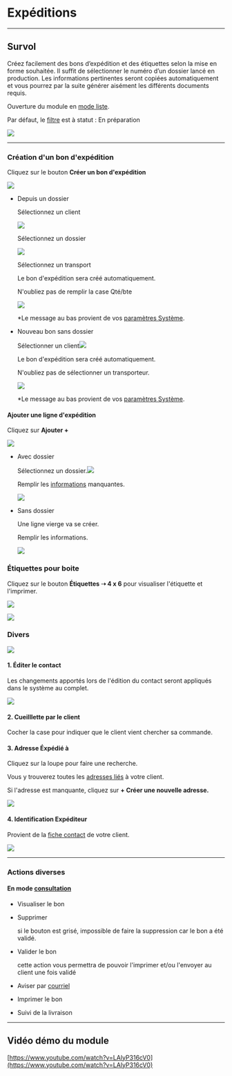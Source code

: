 # Expéditions

* * *

  

## Survol

  

Créez facilement des bons d’expédition et des étiquettes selon la mise en forme souhaitée. Il suffit de sélectionner le numéro d’un dossier lancé en production. Les informations pertinentes seront copiées automatiquement et vous pourrez par la suite générer aisément les différents documents requis.

  

Ouverture du module en [mode liste](../03-Fonctionnalités%20générales/02-navigation.md#mode-liste).

Par défaut, le [filtre](../03-Fonctionnalités%20générales/02-navigation.md#filtres-et-tris) est à statut : En préparation

![](https://t9017115504.p.clickup-attachments.com/t9017115504/d9388c89-e907-45b2-a2d4-a5fbeeb9ce36/Screenshot%202024-10-24%20at%202.56.28%E2%80%AFPM.png)

  
  

* * *

  

### Création d'un bon d'expédition

  

Cliquez sur le bouton **Créer un bon d'expédition**

![](https://t9017115504.p.clickup-attachments.com/t9017115504/1146cce2-33e4-4fb8-9e82-95d2f5a24829/Screenshot%202024-11-13%20at%204.19.56%E2%80%AFPM.png)

  

*   Depuis un dossier
    
    Sélectionnez un client
    
    ![](https://t9017115504.p.clickup-attachments.com/t9017115504/f2dd90e5-afa6-411a-b5a6-783095bd6f45/image.png)
    
    Sélectionnez un dossier
    
    ![](https://t9017115504.p.clickup-attachments.com/t9017115504/3094c661-6a2e-46c0-a995-cc11de9a2f43/image.png)
    
    Sélectionnez un transport
    
      
    
    Le bon d'expédition sera créé automatiquement.
    
    N'oubliez pas de remplir la case Qté/bte
    
    ![](https://t9017115504.p.clickup-attachments.com/t9017115504/09c84555-2b27-449b-aad9-98a2d3a8c10d/image.png)
    
    \*Le message au bas provient de vos [paramètres Système](https://app.clickup.com/9017115504/v/dc/8cqcgvg-21377/8cqcgvg-17537?block=block-1cf26f44-af27-4b1a-bd06-618cfe27de25).
    
      
    
*   Nouveau bon sans dossier
    
    Sélectionner un client![](https://t9017115504.p.clickup-attachments.com/t9017115504/3e0b1387-ac4e-4237-a747-c855e26c0f55/image.png)
    
      
    
    Le bon d'expédition sera créé automatiquement.
    
    N'oubliez pas de sélectionner un transporteur.
    
    ![](https://t9017115504.p.clickup-attachments.com/t9017115504/c78e69e4-671b-4843-95f9-8996aaeaffc5/image.png)
    
    \*Le message au bas provient de vos [paramètres Système](https://app.clickup.com/9017115504/v/dc/8cqcgvg-21377/8cqcgvg-17537?block=block-1cf26f44-af27-4b1a-bd06-618cfe27de25).
    
      
    

  

#### Ajouter une ligne d'expédition

  

Cliquez sur **Ajouter +**

![](https://t9017115504.p.clickup-attachments.com/t9017115504/cf8fa390-870b-4cd9-9142-3e75915eb5d7/Screenshot%202024-11-12%20at%203.58.13%E2%80%AFPM.png)

  

*   Avec dossier
    
    Sélectionnez un dossier.![](https://t9017115504.p.clickup-attachments.com/t9017115504/130b8e83-af51-4e93-bb19-271da8076b8c/image.png)
    
      
    
    Remplir les [informations](https://app.clickup.com/9017115504/v/dc/8cqcgvg-21377/8cqcgvg-17257?block=block-c4c71459-1838-48f6-a243-aa8b1177d308) manquantes.
    
    ![](https://t9017115504.p.clickup-attachments.com/t9017115504/8f876693-0a2c-4e9c-99d4-8518ced27bd5/image.png)
    
*   Sans dossier
    
    Une ligne vierge va se créer.
    
    Remplir les informations.
    
    ![](https://t9017115504.p.clickup-attachments.com/t9017115504/fb928137-2b7b-45a6-9370-5fe891cbcbd6/image.png)
    
      
    

  

### Étiquettes pour boite

  

Cliquez sur le bouton **Étiquettes ➝ 4 x 6** pour visualiser l'étiquette et l'imprimer.

![](https://t9017115504.p.clickup-attachments.com/t9017115504/3bd2606e-7d9f-44ca-9a55-a415def7aaaf/Screenshot%202024-11-13%20at%2010.53.40%E2%80%AFAM.png)

  

![](https://t9017115504.p.clickup-attachments.com/t9017115504/e11c737d-7530-4bc7-ac85-fded3d1179f7/Screenshot%202024-11-13%20at%2010.56.01%E2%80%AFAM.png)

  
  

### Divers

  

![](https://t9017115504.p.clickup-attachments.com/t9017115504/ec64287b-05ac-47ba-b8bc-e7c632be81de/Screenshot%202024-11-13%20at%2011.23.04%E2%80%AFAM.png)

  
  

#### **1\. Éditer le contact**

Les changements apportés lors de l'édition du contact seront appliqués dans le système au complet.

![](https://t9017115504.p.clickup-attachments.com/t9017115504/612b8687-e3b6-4369-80a6-a16285e42b49/Screenshot%202024-11-13%20at%2011.24.20%E2%80%AFAM.png)

  

#### **2\. Cueilllette par le client**

Cocher la case pour indiquer que le client vient chercher sa commande.

  

#### **3\. Adresse Éxpédié à**

Cliquez sur la loupe pour faire une recherche.

Vous y trouverez toutes les [adresses liés](https://app.clickup.com/9017115504/v/dc/8cqcgvg-21377/8cqcgvg-17277?block=block-b98eab58-61a2-40f6-b883-08276e766ff3) à votre client.

Si l'adresse est manquante, cliquez sur **\+ Créer une nouvelle adresse.**

![](https://t9017115504.p.clickup-attachments.com/t9017115504/104f5b16-5ee7-4ce6-a80e-e51d83865929/Screenshot%202024-11-13%20at%2011.30.49%E2%80%AFAM.png)

  

#### **4\. Identification Expéditeur**

Provient de la [fiche contact](https://app.clickup.com/9017115504/v/dc/8cqcgvg-21377/8cqcgvg-17277?block=block-b1de9ab7-4dcb-43a1-8e47-24f306fd5e99) de votre client.

![](https://t9017115504.p.clickup-attachments.com/t9017115504/57a1ef86-6677-4cbe-abcd-675938c648b4/Screenshot%202024-11-13%20at%2011.19.56%E2%80%AFAM.png)

  
  

* * *

###   

### Actions diverses

#### [](https://app.clickup.com/9017115504/v/dc/8cqcgvg-21377/8cqcgvg-17257?block=block-dfe6c8ce-fe79-4b29-bee3-9695d2ea4ab7)

  

#### En mode [consultation](../03-Fonctionnalités%20générales/02-navigation.md#mode-consultation)

*   Visualiser le bon
*   Supprimer
    
    si le bouton est grisé, impossible de faire la suppression car le bon a été validé.
    
*   Valider le bon
    
    cette action vous permettra de pouvoir l'imprimer et/ou l'envoyer au client une fois validé
    
*   Aviser par [courriel](https://app.clickup.com/9017115504/v/dc/8cqcgvg-21377/8cqcgvg-21017?block=block-68df9872-7997-4c13-a153-8a3a0c4b2a1f)
*   Imprimer le bon
*   Suivi de la livraison

  

* * *

  

## Vidéo démo du module

[https://www.youtube.com/watch?v=LAlyP316cV0](https://www.youtube.com/watch?v=LAlyP316cV0)